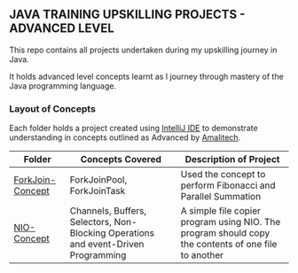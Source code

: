 ## JAVA TRAINING UPSKILLING PROJECTS - ADVANCED LEVEL
This repo contains all projects undertaken during my upskilling journey in Java.

It holds advanced level concepts learnt as I journey through mastery of the Java programming language.

### Layout of Concepts
Each folder holds a project created using [IntelliJ IDE](https://www.jetbrains.com/idea/) to demonstrate understanding in concepts outlined as Advanced by [Amalitech](https://amalitech.org/).

| Folder | Concepts Covered | Description of Project |
| ------ | ---------------- | ---------------------- |
| [ForkJoin-Concept](/ForkJoin-Concept) | ForkJoinPool, ForkJoinTask | Used the concept to perform Fibonacci and Parallel Summation  |
| [NIO-Concept](/NIO-Concept) | Channels, Buffers, Selectors, Non-Blocking Operations and event-Driven Programming | A simple file copier program using NIO. The program should copy the contents of one file to another |
